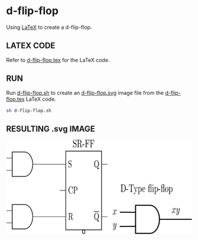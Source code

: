# d-flip-flop

Using
[LaTeX](https://github.com/JeffDeCola/my-cheat-sheets/tree/master/software/development/languages/latex-cheat-sheet/)
to create a d-flip-flop.

## LATEX CODE

Refer to
[d-flip-flop.tex](d-flip-flop.tex)
for the LaTeX code.

## RUN

Run
[d-flip-flop.sh](d-flip-flop.sh)
to create an
[d-flip-flop.svg](d-flip-flop.svg)
image file from the
[d-flip-flop.tex](d-flip-flop.tex) LaTeX code.

```bash
sh d-flip-flop.sh
```

## RESULTING .svg IMAGE

<p align="center">
    <img src="d-flip-flop.svg"
    align="middle"
</p>
